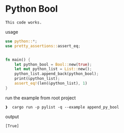 

# Python Bool

<!-- tocasdasdasd -->
<!-- tocasda -->

```admonish
This code works.
```

usage

```rust
use python::*;
use pretty_assertions::assert_eq;


fn main() {
    let python_bool = Bool::new(true);
    let mut python_list = List::new();
    python_list.append_back(python_bool);
    print(&python_list);
    assert_eq!(len(&python_list), 1)
}

```


run the example from root project
```shell
❱  cargo run -p pylist -q --example append_py_bool
```

output
```shell
[True]
```

